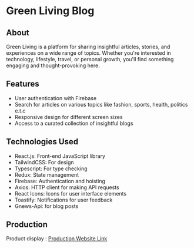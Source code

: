 # Green Living Blog

## About

Green Living is a platform for sharing insightful articles, stories, and experiences on a wide range of topics. Whether you're interested in technology, lifestyle, travel, or personal growth, you'll find something engaging and thought-provoking here.


## Features

- User authentication with Firebase
- Search for articles on various topics like fashion, sports, health, politics e.t.c
- Responsive design for different screen sizes
- Access to a curated collection of insightful blogs

## Technologies Used

- React.js: Front-end JavaScript library
- TailwindCSS: For design
- Typescript: For type checking
- Redux: State management 
- Firebase: Authentication and hoisting
- Axios: HTTP client for making API requests
- React Icons: Icons for user interface elements
- Toastify: Notifications for user feedback
- Gnews-Api: for blog posts

## Production

Product display : [Production Website Link](https://green-living-c7db9.web.app/)

